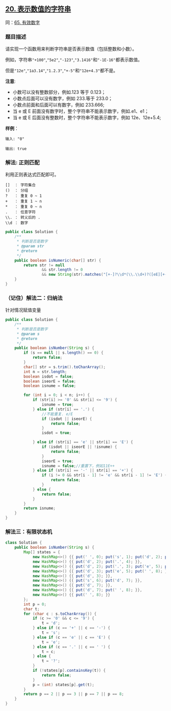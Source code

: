 ## [20. 表示数值的字符串](https://leetcode.cn/problems/biao-shi-shu-zhi-de-zi-fu-chuan-lcof/)
同：[65. 有效数字](https://leetcode.cn/problems/valid-number/description/)

### 题目描述

请实现一个函数用来判断字符串是否表示数值（包括整数和小数）。

例如，字符串`"+100"`,`"5e2"`,`"-123"`,`"3.1416"`和`"-1E-16"`都表示数值。

但是`"12e"`,`"1a3.14"`,`"1.2.3"`,`"+-5"`和`"12e+4.3"`都不是。

**注意**:

- 小数可以没有整数部分，例如.123 等于 0.123；
- 小数点后面可以没有数字，例如 233.等于 233.0；
- 小数点前面和后面可以有数字，例如 233.666;
- 当 e 或 E 前面没有数字时，整个字符串不能表示数字，例如.e1、e1；
- 当 e 或 E 后面没有整数时，整个字符串不能表示数字，例如 12e、12e+5.4;

**样例**：

```
输入: "0"

输出: true
```

### 解法: 正则匹配

利用正则表达式匹配即可。

```
[]  ： 字符集合
()  ： 分组
?   ： 重复 0 ~ 1
+   ： 重复 1 ~ n
*   ： 重复 0 ~ n
.   ： 任意字符
\\. ： 转义后的 .
\\d ： 数字
```

```java
public class Solution {
    /**
     * 判断是否是数字
     * @param str
     * @return
     */
    public boolean isNumeric(char[] str) {
        return str != null
                && str.length != 0
                && new String(str).matches("[+-]?\\d*(\\.\\d+)?([eE][+-]?\\d+)?");
    }
}
```

### （记住）解法二：归纳法
针对情况赋值变量

```java
public class Solution {
    /**
     * 判断是否是数字
     * @param s
     * @return
     */
    public boolean isNumber(String s) {
        if (s == null || s.length() == 0) {
            return false;
        }
        char[] str = s.trim().toCharArray();
        int n = str.length;
        boolean isdot = false;
        boolean iseorE = false;
        boolean isnume = false;

        for (int i = 0; i < n; i++) {
            if (str[i] >= '0' && str[i] <= '9') {
                isnume = true;
            } else if (str[i] == '.') {
                //不能重复. e/E
                if (isdot || iseorE) {
                    return false;
                }
                isdot = true;

            } else if (str[i] == 'e' || str[i] == 'E') {
                if (isdot || iseorE || !isnume) {
                    return false;
                }
                iseorE = true;
                isnume = false;//重置下，例如11E++
            } else if (str[i] == '-' || str[i] == '+') {
                if (i != 0 && str[i - 1] != 'e' && str[i - 1] != 'E') {
                    return false;
                }
            } else {
                return false;
            }
        }
        return isnume;
    }
}
```

### 解法三：有限状态机

````java
class Solution {
    public boolean isNumber(String s) {
        Map[] states = {
            new HashMap<>() {{ put(' ', 0); put('s', 1); put('d', 2); put('.', 4); }}, // 0.
            new HashMap<>() {{ put('d', 2); put('.', 4); }},                           // 1.
            new HashMap<>() {{ put('d', 2); put('.', 3); put('e', 5); put(' ', 8); }}, // 2.
            new HashMap<>() {{ put('d', 3); put('e', 5); put(' ', 8); }},              // 3.
            new HashMap<>() {{ put('d', 3); }},                                        // 4.
            new HashMap<>() {{ put('s', 6); put('d', 7); }},                           // 5.
            new HashMap<>() {{ put('d', 7); }},                                        // 6.
            new HashMap<>() {{ put('d', 7); put(' ', 8); }},                           // 7.
            new HashMap<>() {{ put(' ', 8); }}                                         // 8.
        };
        int p = 0;
        char t;
        for (char c : s.toCharArray()) {
            if (c >= '0' && c <= '9') {
                t = 'd';
            } else if (c == '+' || c == '-') {
                t = 's';
            } else if (c == 'e' || c == 'E') {
                t = 'e';
            } else if (c == '.' || c == ' ') {
                t = c;
            } else {
                t = '?';
            }
            if (!states[p].containsKey(t)) {
                return false;
            }
            p = (int) states[p].get(t);
        }
        return p == 2 || p == 3 || p == 7 || p == 8;
    }
}
````